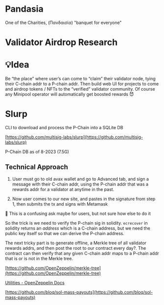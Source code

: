 # Pandasia

One of the Charities, (Πανδαισία) "banquet for everyone"

# Validator Airdrop Research

# 💡Idea

Be “the place” where user’s can come to “claim” their validator node, tying their C-chain addr to a P-chain addr. Then build web UI for projects to come and airdrop tokens / NFTs to the “verified” validator community. Of course any Minipool operator will automatically get boosted rewards 😈

# Slurp

CLI to download and process the P-Chain into a SQLite DB

[https://github.com/multisig-labs/slurp](https://github.com/multisig-labs/slurp)

P-Chain DB as of 8-2023 (7.5G)

[](http://gogopool.s3.amazonaws.com/slurp-mainnet.db.7z)

## Technical Approach

1. User must go to old avax wallet and go to Advanced tab, and sign a message with their C-chain addr, using the P-chain addr that was a rewards addr for a validator at anytime in the past.

2. Now user comes to our new site, and pastes in the signature from step 1, then submits the tx and signs with Metamask

🥵 This is a confusing ask maybe for users, but not sure how else to do it

So the trick is we need to verify the P-chain sig in solidity. `ecrecover` in solidity returns an _address_ which is a C-chain address, but we need the public key itself so that we can derive the P-chain address.

[](https://github.com/0xcyphered/secp256k1-solidity/blob/main/contracts/SECP256K1.sol)

The next tricky part is to generate offline, a Merkle tree of all validator rewards addrs, and then post the root to our contract every day?. The contract can then verify that any given C-chain addr maps to a P-chain addr that is or is not in the Merkle tree.

[https://github.com/OpenZeppelin/merkle-tree](https://github.com/OpenZeppelin/merkle-tree)

[Utilities - OpenZeppelin Docs](https://docs.openzeppelin.com/contracts/4.x/api/utils#MerkleProof)

[https://github.com/bloq/sol-mass-payouts](https://github.com/bloq/sol-mass-payouts)
